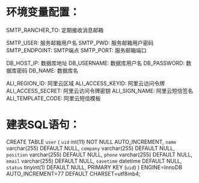 # 环境变量配置：

SMTP_RANCHER_TO: 定期接收消息邮箱

SMTP_USER: 服务邮箱用户名
SMTP_PWD: 服务邮箱用户密码
SMTP_ENDPOINT: SMTP端点
SMTP_PORT: 服务邮箱端口

DB_HOST_IP: 数据库地址
DB_USERNAME: 数据库用户名
DB_PASSWORD:  数据库密码
DB_NAME: 数据库名

ALI_REGION_ID: 阿里云区域
ALI_ACCESS_KEYID: 阿里云访问令牌
ALI_ACCESS_SECRET: 阿里云访问令牌密钥
ALI_SIGN_NAME: 阿里云短信签名
ALI_TEMPLATE_CODE: 阿里云短信模板

# 建表SQL语句：

CREATE TABLE `user` (
  `uid` int(11) NOT NULL AUTO_INCREMENT,
  `name` varchar(255) DEFAULT NULL,
  `company` varchar(255) DEFAULT NULL,
  `position` varchar(255) DEFAULT NULL,
  `phone` varchar(255) DEFAULT NULL,
  `email` varchar(255) DEFAULT NULL,
  `savetime` datetime DEFAULT NULL,
  `status` tinyint(1) DEFAULT NULL,
  PRIMARY KEY (`uid`)
) ENGINE=InnoDB AUTO_INCREMENT=77 DEFAULT CHARSET=utf8mb4;